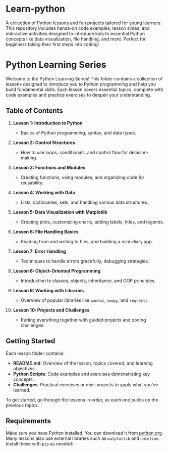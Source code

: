 # Learn-python
A collection of Python lessons and fun projects tailored for young learners. This repository includes hands-on code examples, lesson slides, and interactive activities designed to introduce kids to essential Python concepts like data visualization, file handling, and more. Perfect for beginners taking their first steps into coding!


# Python Learning Series

Welcome to the Python Learning Series! This folder contains a collection of lessons designed to introduce you to Python programming and help you build fundamental skills. Each lesson covers essential topics, complete with code examples and practice exercises to deepen your understanding.

## Table of Contents

1. **Lesson 1: Introduction to Python**
   - Basics of Python programming, syntax, and data types.
   
2. **Lesson 2: Control Structures**
   - How to use loops, conditionals, and control flow for decision-making.

3. **Lesson 3: Functions and Modules**
   - Creating functions, using modules, and organizing code for reusability.

4. **Lesson 4: Working with Data**
   - Lists, dictionaries, sets, and handling various data structures.

5. **Lesson 5: Data Visualization with Matplotlib**
   - Creating plots, customizing charts, adding labels, titles, and legends.

6. **Lesson 6: File Handling Basics**
   - Reading from and writing to files, and building a mini-diary app.

7. **Lesson 7: Error Handling**
   - Techniques to handle errors gracefully, debugging strategies.

8. **Lesson 8: Object-Oriented Programming**
   - Introduction to classes, objects, inheritance, and OOP principles.

9. **Lesson 9: Working with Libraries**
   - Overview of popular libraries like `pandas`, `numpy`, and `requests`.

10. **Lesson 10: Projects and Challenges**
    - Putting everything together with guided projects and coding challenges.

## Getting Started

Each lesson folder contains:
- **README.md**: Overview of the lesson, topics covered, and learning objectives.
- **Python Scripts**: Code examples and exercises demonstrating key concepts.
- **Challenges**: Practical exercises or mini-projects to apply what you've learned.

To get started, go through the lessons in order, as each one builds on the previous topics.

## Requirements

Make sure you have Python installed. You can download it from [python.org](https://www.python.org/downloads/). Many lessons also use external libraries such as `matplotlib` and `datetime`. Install these with `pip` as needed:
